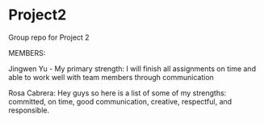 # Project2
Group repo for Project 2

MEMBERS:

Jingwen Yu - My primary strength: I will finish all assignments on time and able to work well with team members through communication

Rosa Cabrera: Hey guys so here is a list of some of my strengths: committed, on time, good communication, creative, respectful, and responsible.

